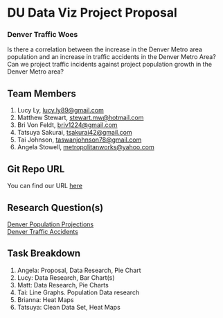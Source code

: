 # DU Data Viz Project Proposal

### Denver Traffic Woes

Is there a correlation between the increase in the Denver Metro area population and an increase in traffic accidents in the Denver Metro Area? 
Can we project traffic incidents against project population growth in the Denver Metro area?

## Team Members
1. Lucy Ly, lucy.ly89@gmail.com
2. Matthew Stewart, stewart.mw@hotmail.com
3. Bri Von Feldt, briv1224@gmail.com
4. Tatsuya Sakurai, tsakurai42@gmail.com
5. Tai Johnson, taswanjohnson78@gmail.com
6. Angela Stowell, metropolitanworks@yahoo.com

## Git Repo URL
You can find our URL [here](https://du.bootcampcontent.com/angelamstowell/team_bmaltt.git)

## Research Question(s)
[Denver Population Projections](https://data.colorado.gov/Demographics/Population-Projections-in-Colorado/q5vp-adf3)  
[Denver Traffic Accidents](https://www.denvergov.org/opendata/dataset/city-and-county-of-denver-traffic-accidents)

## Task Breakdown
1. Angela: Proposal, Data Research, Pie Chart
2. Lucy: Data Research, Bar Chart(s)
3. Matt: Data Research, Pie Charts
4. Tai: Line Graphs. Population Data research
5. Brianna: Heat Maps
6. Tatsuya: Clean Data Set, Heat Maps